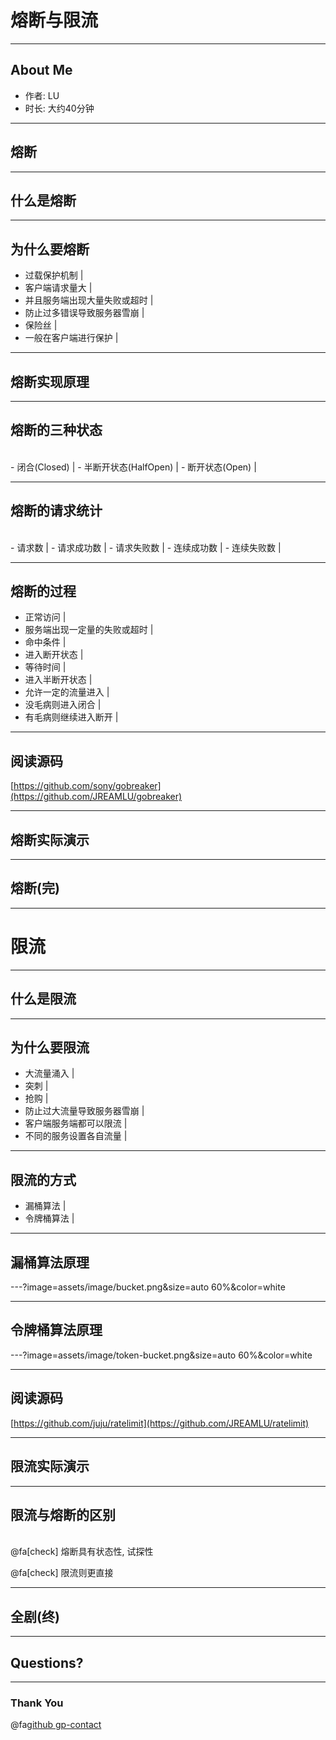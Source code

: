 # 熔断与限流

---

## About Me

-   作者: LU
-   时长: 大约40分钟

---

## 熔断

---

## 什么是熔断

---

## 为什么要熔断

-   过载保护机制 |
-   客户端请求量大 |
-   并且服务端出现大量失败或超时 |
-   防止过多错误导致服务器雪崩 |
-   保险丝 |
-   一般在客户端进行保护 |

---

## 熔断实现原理

---

## 熔断的三种状态

<br/>
-   闭合(Closed) |
-   半断开状态(HalfOpen) |
-   断开状态(Open) |

---

## 熔断的请求统计

<br/>
-   请求数 |
-   请求成功数 |
-   请求失败数 |
-   连续成功数 |
-   连续失败数 |

---

## 熔断的过程

-   正常访问 |
-   服务端出现一定量的失败或超时 |
-   命中条件 |
-   进入断开状态 |
-   等待时间 |
-   进入半断开状态 |
-   允许一定的流量进入 |
-   没毛病则进入闭合 |
-   有毛病则继续进入断开 |

---

## 阅读源码

[https://github.com/sony/gobreaker](https://github.com/JREAMLU/gobreaker)

---

## 熔断实际演示

---

## 熔断(完)

---

# 限流

---

## 什么是限流

---

## 为什么要限流

-   大流量涌入 |
-   突刺 |
-   抢购 |
-   防止过大流量导致服务器雪崩 |
-   客户端服务端都可以限流 |
-   不同的服务设置各自流量 |

---

## 限流的方式

-   漏桶算法 |
-   令牌桶算法 |

---

## 漏桶算法原理

---?image=assets/image/bucket.png&size=auto 60%&color=white

---

## 令牌桶算法原理

---?image=assets/image/token-bucket.png&size=auto 60%&color=white

---

## 阅读源码

[https://github.com/juju/ratelimit](https://github.com/JREAMLU/ratelimit)

---

## 限流实际演示

---

## 限流与熔断的区别

<br>
@fa[check] 熔断具有状态性, 试探性

@fa[check] 限流则更直接

---

## 全剧(终)

---

## Questions?

---

### Thank You

@fa[github gp-contact](JREAMLU)
